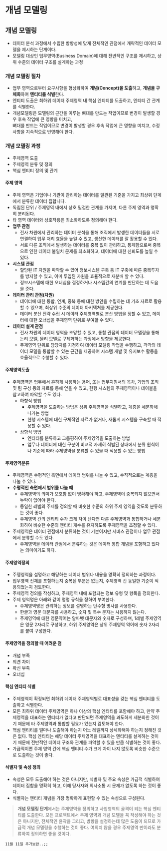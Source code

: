 # 개념 모델링

## 개념 모델링
* 데이터 분석 과정에서 수립한 방향성에 맞게 전체적인 관점에서 개략적인 데이터 모델을 제시하는 단계이다.
* 모델링 대상인 업무영역(Business Domain)에 대해 전반적인 구조를 제시하고, 상위 수준의 데이터 구조를 설계하는 과정

### 개념 모델링 절차
* 업무 영역으로부터 요구사항을 형상화하여 **개념(Concept)을 도출**하고, **개념을 구체화**하여 **엔티티를 식별**한다.
* 엔티티 도출은 최하위 데이터 주제영역 내 핵심 엔티티를 도출하고, 엔티티 간 관계를 식별한다.
* 개념모델링은 모델링의 근간을 이루는 뼈대를 만드는 작업이므로 변경이 발생할 경우 후속 작업에 큰 영향을 미치고, <br> 뼈대를 만드는 작업이므로 변경이 발생할 경우 후속 작업에 큰 영향을 미치고, 수정사항을 지속적으로 반영해야 한다.

### 개념 모델링 과정
* 주제영역 도출
* 주제영역 분류 및 정의
* 핵심 엔티티 정의 및 관계

#### 주제 영역
* 주제 영역은 기업이나 기관이 관리하는 데이터를 일관된 기준을 가지고 최상위 단계에서 분류한 데이터 집합니다.
* 독립된 단위 / 주제영역 내에서 상호 밀접한 관계를 가지며, 다른 주제 영역과 명확히 분리된다.
* 타 영역 데이터와 상호작용은 최소화하도록 정의해야 한다.
* **업무 관점**
  * 전사 차원에서 관리하는 데이터 분석을 통해 조직에서 발생한 데이터들을 서로 연결하여 업무 처리 효율을 높일 수 있고, 생산한 데이터를 잘 활용할 수 있다.
  * 서로 다른 조직에서  발생하는 데이터를 중복 없이 관리하고, 통제함으로써 중복으로 인한 데이터 불일치 문제를 최소화하고, 데이터에 대한 신뢰도를 높일 수 있다.
* **시스템 관점**
  * 할당된 IT 자원을 파악할 수 있어 정보시스템 구축 등 IT 구축에 따른 중복투자를 방지할 수 있고, 이미 투입된 자원을 효율적으로 재분배 할 수 있다.
  * 정보시스템에 대한 오너십을 결정하거나 시스템간의 연계를 판단하는 데 도움을 준다.
* **데이터 관리 관점(차원)**
  * 데이터에 대한 통합, 연계, 중복 등에 대한 방안을 수립하는 데 기초 자료로 활용할 수 있으며, 최상위 수준의 데이터 아키텍처를 제공한다.
  * 데이터 분산 전략 수립 시 데이터 주제영역별로 분산 방법을 정할 수 있고, 데이터에 대한 오너십을 주제영역 단위로 부여할 수 있다.
* **데이터 설계 관점**
  * 전사 차원의 데이터 영역을 조망할 수 있고, 통합 관점의 데이터 모델링을 통해 논리 모델, 물리 모델로 구체화하는 과정에서 방향을 제공한다.
  * 주제영역 단위로 담당자를 지정하여 데이터 모델링 작업을 수행하고, 각각의 데이터 모델을 통합할 수 있는 근간을 제공하여 시스템 개발 및 유지보수 활동을 효율적으로 수행할 수 있다.
  
#### 주제영역도출
* 주제영역은 업무에서 흔하게 사용하는 용어, 또는 업무지침서의 목차, 기업의 조직 및 팀 구성 등의 자료를 통해 얻을 수 있고, 현행 시스템의 주제영역이나 테이블을 참고하여 파악할 수도 있다.
  * 하향식 방법
    * 주제영역을 도출하는 방법은 상위 주제영역을 식별하고, 계층을 세분화해 나가는 방법
    * 현행 시스템에 대한 구체적인 자료가 없거나, 새롭게 시스템을 구축할 때 적용할 수 있다.
  * 상향식 방법
    * 엔티티를 분류하고 그룹핑하여 주제영역을 도출하는 방법
    * 업무나 데이터에 대한 구분이 비교적 자세히 식별된 상태에서 분류 원칙이나 기준에 따라 주제영역을 분류할 수 있을 때 적용할 수 있는 방법
    
#### 주제영역분류
* 주제영역은 수평적인 측면에서 데이터 범위를 나눌 수 있고, 수직적으로는 계층을 나눌 수 있다.
* **수평적인 측면에서 범위를 나눌 때**
  * 주제영역의 의미가 모호함 없이 명확해야 하고, 주제영역이 중복되지 않으면서 누락이 없어야 한다.
  * 동일한 레벨의 주제를 정의할 때 비슷한 수준의 하위 주제 영역을 갖도록 분류하는 것이 좋다.
  * 주제영역 간의 엔티티 수가 크게 차이 난다면 다른 주제영역과 통합하거나 세분화하여 비슷한 수준의 엔티티 개수를 유지하도록 주제영역을 조정할 수 있다.
* 주제영역은 데이터 관점에서 분류하는 것이 기본이지만 서비스 관점이나 업무 관점에서 분류할 수도 있다.
  * 주제영역을 데이터 관점에서 분류하는 것은 데이터 통합 개념을 포함하고 있다는 의미이기도 하다.
  
#### 주제영역정의
* 주젱영역을 설명하고 해당하는 데이터 범위나 내용을 명확히 정의하는 과정이다.
* 업무영역 전체를 포함하는지 중복된 부분은 없는지, 주제영역 간 동일한 기준이 적용되었는지 검토한다.
* 주제영역 정의를 작성하고, 주제영역 내에 포함되는 정보 유형 및 항목을 정의한다.
* 주제 영역명은 아래와 같이 명명 규칙을 정하여 부여한다.
  * 주제영역명은 관리하는 정보를 설명하는 단수형 명사를 사용한다.
  * 한글과 영문 대문자를 사용하고, 숫자 및 특수 문자는 사용하지 않는다.
  * 주제영역에 대한 영문약어는 알파벳 대문자와 숫자로 구성하며, 1레벨 주제영역은 영문 2자리로 구성하고, 하위 주제영역은 상위 주제영역 약어에 숫자 2자리를 붙여 구성한다. 

#### 주제영역을 정의할 때 어려운 점
* 개념 부족
* 의견 차이
* 확신 부족
* 오너십

#### 핵심 엔티티 식별
* 주제영역이 확정되면 최하위 데이터 주제영역별로 대표성을 갖는 핵심 엔티티를 도출하고 식별한다.
* 모든 최하위 데이터 주제영역은 하나 이상의 핵심 엔티티를 포함해야 하고, 만약 주제영역을 대표하는 엔티티가 없다고 판단되면 주제영역을 과도하게 세분화한 것이기 때문에 타 주제영역과 통합할 필요가 있는지 검토해야 한다.
* 핵심 엔티티를 얼마나 도출해야 하는지 어느 레벨까지 상세화해야 하는지 정해진 것은 없다. 핵심 엔티티는 해당 데이터 주제영역을 대표하는 엔티티를 설계하는 것이기 때문에 전반적인 데이터 구조와 관계를 파악할 수 있을 만큼 식별하는 것이 좋다.
* 가급적이면 주제 영역 간에 핵심 엔티티 수가 크게 차이 나지 않도록 비슷한 수준으로 도출하는 것이 좋다.

#### 식별자 및 속성 정의
* 속성은 모두 도출해야 하는 것은 아니지만, 식별자 및 주요 속성은 가급적 식별하여 데이터 집합을 명확히 하고, 이해 당사자와 의사소통 시 문제가 없도록 하는 것이 좋다.
* 식별자는 엔티티 개념을 가장 명확하게 표현할 수 있는 속성으로 구성된다.

> **개념 모델링 단계**에서는 주제영역을 정의하고 사업영역의 골격이 되는 핵심 엔티티를 도출한다. 모든 프로젝트에서 주제 영역과 개념 모델을 꼭 작성해야 하는 것은 아니지만, 전체적인 윤곽을 그리고, 방향을 설정하는데 많은 도움이 되므로 가급적 개념 모델링을 수행하는 것이 좋다. 여의치 않을 경우 주제영역 만이라도 분류하여 정의하면 좋을 것이다.

`11월 11일 추가보완..;;`
